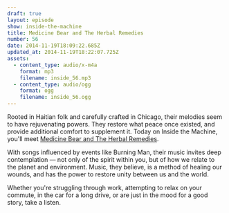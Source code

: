 ```yaml
---
draft: true
layout: episode
show: inside-the-machine
title: Medicine Bear and The Herbal Remedies
number: 56
date: 2014-11-19T18:09:22.685Z
updated_at: 2014-11-19T18:22:07.725Z
assets:
  - content_type: audio/x-m4a
    format: mp3
    filename: inside_56.mp3
  - content_type: audio/ogg
    format: ogg
    filename: inside_56.ogg
---
```

Rooted in Haitian folk and carefully crafted in Chicago, their melodies seem to have rejuvenating powers. They restore what peace once existed, and provide additional comfort to supplement it. Today on Inside the Machine, you'll meet [Medicine Bear and The Herbal Remedies](https://www.facebook.com/medicinebearandtheherbalremedies).

With songs influenced by events like Burning Man, their music invites deep contemplation &mdash; not only of the spirit within you, but of how we relate to the planet and environment. Music, they believe, is a method of healing our wounds, and has the power to restore unity between us and the world.

Whether you're struggling through work, attempting to relax on your commute, in the car for a long drive, or are just in the mood for a good story, take a listen.